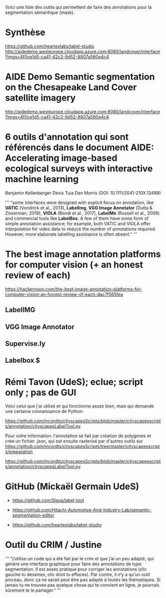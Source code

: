 Voici une liste des outils qui permettent de faire des annotations pour la segmentation sémantique (mask).  

# Synthèse 
<https://github.com/heartexlabs/label-studio>
<http://aidedemo.westeurope.cloudapp.azure.com:8080/landcover/interface?imgs=4f0ce1d5-ca41-42c2-9d52-8807a560e4c4>


# AIDE Demo Semantic segmentation on the Chesapeake Land Cover satellite imagery
<http://aidedemo.westeurope.cloudapp.azure.com:8080/landcover/interface?imgs=4f0ce1d5-ca41-42c2-9d52-8807a560e4c4>


# 6 outils d'annotation qui sont référencés dans le document AIDE: Accelerating image‐based ecological surveys with interactive machine learning

Benjamin Kellenberger
Devis Tuia
Dan Morris 
(DOI: 10.1111/2041-210X.13489)
 
'''
"some interfaces were designed with explicit focus on annotation, like __VATIC__ (Vondrick et al., 2013), __LabelImg__, __VGG Image Annotator__ (Dutta & Zisserman, 2019), __VIOLA__ (Bondi et al., 2017), __LabelMe__ (Russell et al., 2008) and commercial tools like __LabelBox__. A few of them have some form of simple annotation assistance; for example, both VATIC and VIOLA offer interpolation for video data to reduce the number of annotations required. However, more elaborate labelling assistance is often absent."
'''

# The best image annotation platforms for computer vision (+ an honest review of each)
<https://hackernoon.com/the-best-image-annotation-platforms-for-computer-vision-an-honest-review-of-each-dac7f565fea>

## LabelIMG
## VGG Image Annotator
## Supervise.ly
## Labelbox $

# Rémi Tavon (UdeS); eclue; script only ; pas de GUI

Voici celui que j'ai utilisé et qui fonctionne assez bien, mais qui demande une certaine connaissance de Python:

<https://github.com/mcordts/cityscapesScripts/blob/master/cityscapesscripts/annotation/cityscapesLabelTool.py>

Pour votre information: l'annotation se fait par création de polygones et crée un fichier .json, qui est ensuite rasterisé par d'autres outils sur <https://github.com/mcordts/cityscapesScripts/tree/master/cityscapesscripts/preparation>

<https://github.com/mcordts/cityscapesScripts/blob/master/cityscapesscripts/annotation/cityscapesLabelTool.py>

# GitHub (Mickaël Germain  UdeS)

* <https://github.com/Slava/label-tool>

* <https://github.com/Hitachi-Automotive-And-Industry-Lab/semantic-segmentation-editor>

* <https://github.com/heartexlabs/label-studio>

# Outil du CRIM / Justine 

'''
"j’utilise un code qui a été fait par le crim et que j’ai un peu adapté, qui génère une interface graphique pour faire des annotations de type segmentation. Il est assez pratique pour corriger les annotations (clic gauche tu dessines, clic droit tu effaces). Par contre, il n’y a qu’un outil pinceau, donc ça ne serait peut être pas adapté à toutes les thématiques. Si jamais tu ne trouves pas quelque chose qui te convient en ligne, je pourrais sûrement te le partager."
'''

